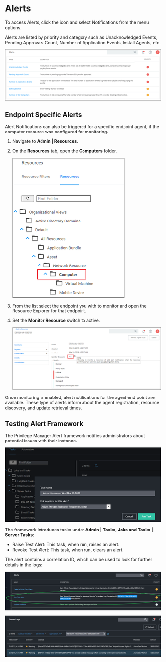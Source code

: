 [title]: # (Alerts)
[tags]: # (active)
[priority]: # (2)
# Alerts

To access Alerts, click the icon and select Notifications from the menu options.

Alerts are listed by priority and category such as Unacknowledged Events, Pending Approvals Count, Number of Application Events, Install Agents, etc.

![overview](images/alert-4.png "Alert Notifications overview")

## Endpoint Specific Alerts

Alert Notifications can also be triggered for a specific endpoint agent, if the computer resource was configured for monitoring.

1. Navigate to __Admin | Resources__.
1. On the __Resources__ tab, open the __Computers__ folder.

   ![resources](images/alert-5.png "Computer Resources folder")
1. From the list select the endpoint you with to monitor and open the Resource Explorer for that endpoint.
1. Set the __Monitor Resource__ switch to active.

   ![enable monitoring](images/alert-3.png "Resource Explorer enable monitoring")

Once monitoring is enabled, alert notifications for the agent end point are available. These type of alerts inform about the agent registration, resource discovery, and update retrieval times.

## Testing Alert Framework

<!-- HELP: Is this meant for customers? Are we moving the tasks from the dev config feed to the general config feed? Will the tasks be renamed if they are moved? -->

The Privilege Manager Alert framework notifies administrators about potential issues with their instance.

![task](images/task.png "Task selection modal")

The framework introduces tasks under __Admin | Tasks, Jobs and Tasks | Server Tasks__:

* Raise Test Alert: This task, when run, raises an alert.
* Revoke Test Alert: This task, when run, clears an alert.

The alert contains a correlation ID, which can be used to look for further details in the logs:

![log data](images/task3.png "Notification/alerts list with correlation ID details")

![server log](images/task4.png "Server log details")
